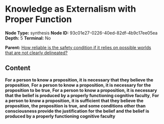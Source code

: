 # Knowledge as Externalism with Proper Function

**Node Type:** synthesis
**Node ID:** 93c01e27-0226-40ed-82df-4b9c17ee05ea
**Depth:** 5
**Terminal:** No

**Parent:** [How reliable is the safety condition if it relies on possible worlds that are not clearly delineated?](how-reliable-is-the-safety-condition-if-it-relies-on-possible-worlds-that-are-not-clearly-delineated-antithesis-5fbe969f-ae00-40b8-8a42-1cf7f04d9550.md)

## Content

**For a person to know a proposition, it is necessary that they believe the proposition**, **For a person to know a proposition, it is necessary for the proposition to be true**, **For a person to know a proposition, it is necessary that the belief is produced by a properly functioning cognitive faculty**, **For a person to know a proposition, it is sufficient that they believe the proposition, the proposition is true, and some conditions other than consciousness provide the justification for the belief and the belief is produced by a properly functioning cognitive faculty**
